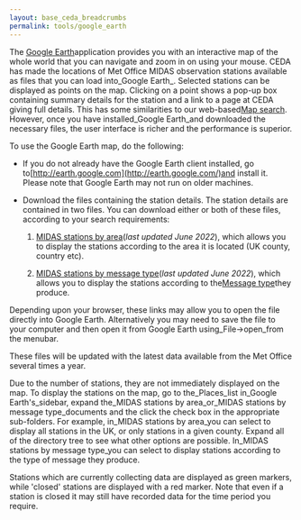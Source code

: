 ```yaml
---
layout: base_ceda_breadcrumbs
permalink: tools/google_earth
---
```



The [Google Earth](http://earth.google.com/)application provides you with an interactive map of the whole world that you can navigate and zoom in on using your mouse. CEDA has made the locations of Met Office MIDAS observation stations available as files that you can load into_Google Earth_. Selected stations can be displayed as points on the map. Clicking on a point shows a pop-up box containing summary details for the station and a link to a page at CEDA giving full details. This has some similarities to our web-based[Map search](http://archive2.ceda.ac.uk/cgi-bin/midas_stations/midas_googlemap.cgi). However, once you have installed_Google Earth_and downloaded the necessary files, the user interface is richer and the performance is superior.

To use the Google Earth map, do the following:

* If you do not already have the Google Earth client installed, go to[http://earth.google.com](http://earth.google.com/)and install it. Please note that Google Earth may not run on older machines.
    
* Download the files containing the station details. The station details are contained in two files. You can download either or both of these files, according to your search requirements:
    
    1.  [MIDAS stations by area](https://artefacts.ceda.ac.uk/midas/midas_stations_by_area.kmz)(_last updated June 2022_), which allows you to display the stations according to the area it is located (UK county, country etc).
        
    2.  [MIDAS stations by message type](https://artefacts.ceda.ac.uk/midas/midas_stations_by_message_type.kmz)(_last updated June 2022_), which allows you to display the stations according to the[Message type](http://archive.ceda.ac.uk/midas_stations/met_domains)they produce.
    

Depending upon your browser, these links may allow you to open the file directly into Google Earth. Alternatively you may need to save the file to your computer and then open it from Google Earth using_File->open_from the menubar.

These files will be updated with the latest data available from the Met Office several times a year.

Due to the number of stations, they are not immediately displayed on the map. To display the stations on the map, go to the_Places_list in_Google Earth's_sidebar, expand the_MIDAS stations by area_or_MIDAS stations by message type_documents and the click the check box in the appropriate sub-folders. For example, in_MIDAS stations by area_you can select to display all stations in the UK, or only stations in a given county. Expand all of the directory tree to see what other options are possible. In_MIDAS stations by message type_you can select to display stations according to the type of message they produce.

Stations which are currently collecting data are displayed as green markers, while 'closed' stations are displayed with a red marker. Note that even if a station is closed it may still have recorded data for the time period you require.